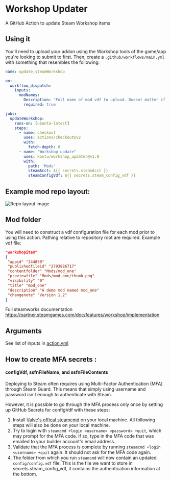 # Workshop Updater
A GitHub Action to update Steam Workshop items

## Using it
You'll need to upload your addon using the Workshop tools of the game/app you're looking to submit to first. Then, create a `.github/workflows/main.yml` with something that resembles the following:

```yaml
name: update_steamWorkshop

on:
  workflow_dispatch:
    inputs:
      modNames:
        Description: 'Full name of mod vdf to upload. Doesnt matter if you include the .vdf extension. If uploading multiple mods, separate with a space. Eg: `DraconisDIE_Nebula.vdf DraconisDIE_Tiers`'
        required: true

jobs:
  updateWorkshop:
    runs-on: [ubuntu-latest]
    steps:
      - name: checkout
        uses: actions/checkout@v2
        with:
          fetch-depth: 0
      - name: "Workshop update"
        uses: kontu/workshop_updater@v1.0
        with:
          path: 'Mods'
          steamAcct: ${{ secrets.steamAcct }}
          steamConfigVdf: ${{ secrets.steam_config_vdf }}
```
## Example mod repo layout:
![Repo layout image](https://i.imgur.com/T9uuO3A.png)

## Mod folder
You will need to construct a vdf configuration file for each mod prior to using this action. Pathing relative to repository root are required.
Example vdf file:
```json
"workshopitem"
{
 "appid" "244850"
 "publishedfileid" "2793886717"
 "contentfolder" "Mods/mod_one"
 "previewfile" "Mods/mod_one/thumb.png"
 "visibility" "0"
 "title" "mod_one"
 "description" "A demo mod named mod_one"
 "changenote" "Version 1.2"
}
```

Full steamworks documentation  https://partner.steamgames.com/doc/features/workshop/implementation

## Arguments
See list of inputs in [action.yml](https://github.com/kontu/workshop_updater/blob/master/action.yml)

## How to create MFA secrets :
#### configVdf, ssfnFileName, and ssfnFileContents

Deploying to Steam often requires using Multi-Factor Authentication (MFA) through Steam Guard. This means that simply using username and password isn't enough to authenticate with Steam.

However, it is possible to go through the MFA process only once by setting up GitHub Secrets for configVdf with these steps:
1. Install [Valve's offical steamcmd](https://partner.steamgames.com/doc/sdk/uploading#1) on your local machine. All following steps will also be done on your local machine.
1. Try to login with `steamcmd +login <username> <password> +quit`, which may prompt for the MFA code. If so, type in the MFA code that was emailed to your builder account's email address.
1. Validate that the MFA process is complete by running `steamcmd +login <username> +quit` again. It should not ask for the MFA code again.
1. The folder from which you run `steamcmd` will now contain an updated `config/config.vdf` file. This is the file we want to store in secrets.steam_config_vdf, it contains the authentication information at the bottom.
